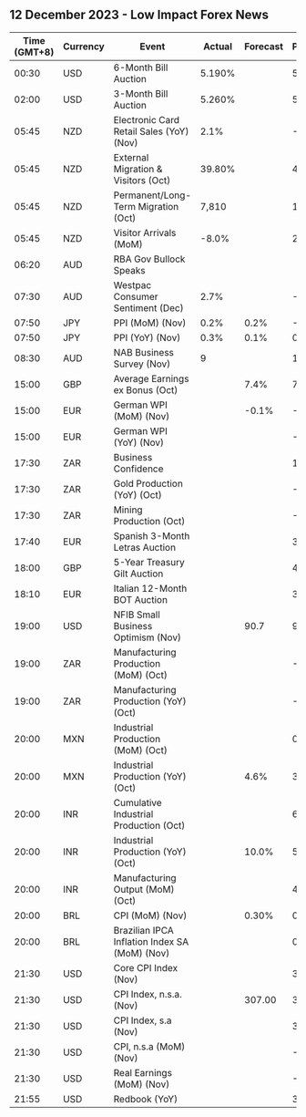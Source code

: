 ## 12 December 2023 - Low Impact Forex News

| Time (GMT+8) | Currency | Event | Actual | Forecast | Previous |
|------|----------|-------|--------|----------|----------|
| 00:30 | USD | 6-Month Bill Auction | 5.190% |  | 5.190% |
| 02:00 | USD | 3-Month Bill Auction | 5.260% |  | 5.250% |
| 05:45 | NZD | Electronic Card Retail Sales (YoY) (Nov) | 2.1% |  | -2.0% |
| 05:45 | NZD | External Migration & Visitors (Oct) | 39.80% |  | 48.70% |
| 05:45 | NZD | Permanent/Long-Term Migration (Oct) | 7,810 |  | 10,010 |
| 05:45 | NZD | Visitor Arrivals (MoM) | -8.0% |  | 2.3% |
| 06:20 | AUD | RBA Gov Bullock Speaks |  |  |  |
| 07:30 | AUD | Westpac Consumer Sentiment (Dec) | 2.7% |  | -2.6% |
| 07:50 | JPY | PPI (MoM) (Nov) | 0.2% | 0.2% | -0.3% |
| 07:50 | JPY | PPI (YoY) (Nov) | 0.3% | 0.1% | 0.9% |
| 08:30 | AUD | NAB Business Survey (Nov) | 9 |  | 13 |
| 15:00 | GBP | Average Earnings ex Bonus (Oct) |  | 7.4% | 7.7% |
| 15:00 | EUR | German WPI (MoM) (Nov) |  | -0.1% | -0.7% |
| 15:00 | EUR | German WPI (YoY) (Nov) |  |  | -4.2% |
| 17:30 | ZAR | Business Confidence |  |  | 108.2 |
| 17:30 | ZAR | Gold Production (YoY) (Oct) |  |  | -0.1% |
| 17:30 | ZAR | Mining Production (Oct) |  |  | -1.9% |
| 17:40 | EUR | Spanish 3-Month Letras Auction |  |  | 3.552% |
| 18:00 | GBP | 5-Year Treasury Gilt Auction |  |  | 4.474% |
| 18:10 | EUR | Italian 12-Month BOT Auction |  |  | 3.860% |
| 19:00 | USD | NFIB Small Business Optimism (Nov) |  | 90.7 | 90.7 |
| 19:00 | ZAR | Manufacturing Production (MoM) (Oct) |  |  | -0.5% |
| 19:00 | ZAR | Manufacturing Production (YoY) (Oct) |  |  | -4.3% |
| 20:00 | MXN | Industrial Production (MoM) (Oct) |  |  | 0.2% |
| 20:00 | MXN | Industrial Production (YoY) (Oct) |  | 4.6% | 3.9% |
| 20:00 | INR | Cumulative Industrial Production (Oct) |  |  | 6.00% |
| 20:00 | INR | Industrial Production (YoY) (Oct) |  | 10.0% | 5.8% |
| 20:00 | INR | Manufacturing Output (MoM) (Oct) |  |  | 4.5% |
| 20:00 | BRL | CPI (MoM) (Nov) |  | 0.30% | 0.24% |
| 20:00 | BRL | Brazilian IPCA Inflation Index SA (MoM) (Nov) |  |  | 0.23% |
| 21:30 | USD | Core CPI Index (Nov) |  |  | 311.37 |
| 21:30 | USD | CPI Index, n.s.a. (Nov) |  | 307.00 | 307.67 |
| 21:30 | USD | CPI Index, s.a (Nov) |  |  | 307.62 |
| 21:30 | USD | CPI, n.s.a (MoM) (Nov) |  |  | -0.04% |
| 21:30 | USD | Real Earnings (MoM) (Nov) |  |  | -0.1% |
| 21:55 | USD | Redbook (YoY) |  |  | 3.0% |
